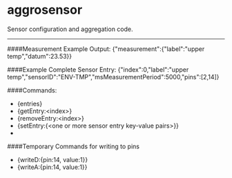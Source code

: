 aggrosensor
===========

Sensor configuration and aggregation code.

-----------

####Measurement Example Output:
{"measurement":{"label":"upper temp","datum":23.53}}

####Example Complete Sensor Entry:
{"index":0,"label":"upper temp","sensorID":"ENV-TMP","msMeasurementPeriod":5000,"pins":[2,14]}

####Commands:
- {entries}
- {getEntry:\<index\>}
- {removeEntry:\<index\>}
- {setEntry:{\<one or more sensor entry key-value pairs\>}}
- 
####Temporary Commands for writing to pins
- {writeD:{pin:14, value:1}}
- {writeA:{pin:14, value:1}}
